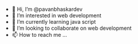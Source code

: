 - 👋 Hi, I’m @pavanbhaskardev
- 👀 I’m interested in web development
- 🌱 I’m currently learning java script
- 💞️ I’m looking to collaborate on web development
- 📫 How to reach me ...

<!---
pavanbhaskardev/pavanbhaskardev is a ✨ special ✨ repository because its `README.md` (this file) appears on your GitHub profile.
You can click the Preview link to take a look at your changes.
--->
